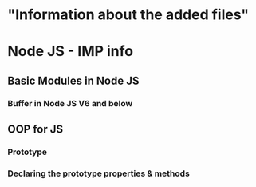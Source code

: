 # "Information about the added files"

# Node JS - IMP info
## Basic Modules in Node JS
### Buffer in Node JS V6 and below
## OOP for JS
### Prototype
### Declaring the prototype properties & methods
